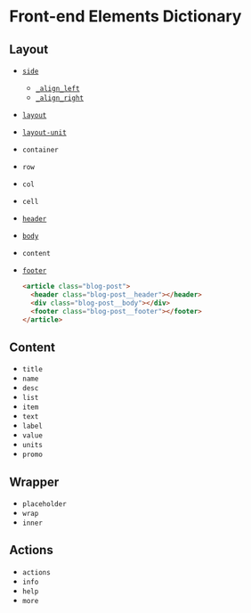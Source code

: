 # Front-end Elements Dictionary

## Layout
- [`side`](https://github.com/VovanR/frontend-elements-dictionary/blob/master/layout.html#L1)
  - [`_align_left`](https://github.com/VovanR/frontend-elements-dictionary/blob/master/layout.html#L2)
  - [`_align_right`](https://github.com/VovanR/frontend-elements-dictionary/blob/master/layout.html#L6)
- [`layout`](https://github.com/VovanR/frontend-elements-dictionary/blob/master/layout.html#L11)
- [`layout-unit`](https://github.com/VovanR/frontend-elements-dictionary/blob/master/layout.html#L12)
- `container`
- `row`
- `col`
- `cell`
- [`header`](https://github.com/VovanR/frontend-elements-dictionary/blob/master/layout.html#L23)
- [`body`](https://github.com/VovanR/frontend-elements-dictionary/blob/master/layout.html#L26)
- `content`
- [`footer`](https://github.com/VovanR/frontend-elements-dictionary/blob/master/layout.html#L29)

  ```html
  <article class="blog-post">
    <header class="blog-post__header"></header>
    <div class="blog-post__body"></div>
    <footer class="blog-post__footer"></footer>
  </article>
  ```

## Content
- `title`
- `name`
- `desc`
- `list`
- `item`
- `text`
- `label`
- `value`
- `units`
- `promo`

## Wrapper
- `placeholder`
- `wrap`
- `inner`

## Actions
- `actions`
- `info`
- `help`
- `more`
